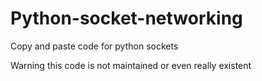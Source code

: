 # Python-socket-networking
Copy and paste code for python sockets

Warning this code is not maintained or even really existent 
